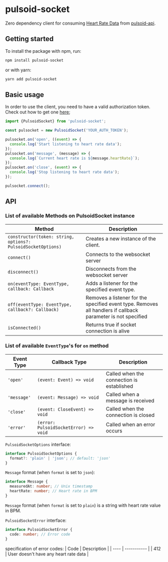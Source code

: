 # pulsoid-socket

Zero dependency client for consuming [Heart Rate Data](https://github.com/pulsoid-oss/pulsoid-api/wiki/Heart-Rate-Data-API#read-heart-rate-via-websocket) from [pulsoid-api](https://github.com/pulsoid-oss/pulsoid-api).

## Getting started

To install the package with npm, run:

```bash
npm install pulsoid-socket
```

or with yarn:

```bash
yarn add pulsoid-socket
```

## Basic usage

In order to use the client, you need to have a valid authorization token. Check out how to get one [here](https://github.com/pulsoid-oss/pulsoid-api/wiki/OAuth2-Authorization-Code-Grant);

```javascript
import {PulsoidSocket} from 'pulsoid-socket';

const pulsocket = new PulsoidSocket('YOUR_AUTH_TOKEN');

pulsocket.on('open', ((event) => {
  console.log('Start listening to heart rate data');
});
pulsocket.on('message', (message) => {
  console.log(`Current heart rate is ${message.heartRate}`);
});
pulsocket.on('close', (event) => {
  console.log('Stop listening to heart rate data');
});

pulsocket.connect();
```

## API

### List of available Methods on PulsoidSocket instance

| Method                                                       | Description                                                                                                  |
| ------------------------------------------------------------ | ------------------------------------------------------------------------------------------------------------ |
| `constructor(token: string, options?: PulsoidSocketOptions)` | Creates a new instance of the client.                                                                        |
| `connect()`                                                  | Connects to the websocket server                                                                             |
| `disconnect()`                                               | Disconnects from the websocket server                                                                        |
| `on(eventType: EventType, callback: Callback `               | Adds a listener for the specified event type.                                                                |
| `off(eventType: EventType, callback?: Callback)`             | Removes a listener for the specified event type. Removes all handlers if callback parameter is not specified |
| `isConnected()`                                              | Returns true if socket connection is alive                                                                   |

### List of available `EventType`'s for `on` method

| Event Type  | Callback Type                         | Description                               |
| ----------- | ------------------------------------- | ----------------------------------------- |
| `'open'`    | `(event: Event) => void`              | Called when the connection is established |
| `'message'` | `(event: Message) => void`            | Called when a message is received         |
| `'close'`   | `(event: CloseEvent) => void`         | Called when the connection is closed      |
| `'error'`   | `(error: PulsoidSocketError) => void` | Called when an error occurs               |

`PulsoidSocketOptions` interface:

```typescript
interface PulsoidSocketOptions {
  format?: 'plain' | 'json'; // default: 'json'
}
```

`Message` format (when `format` is set to `json`):

```typescript
interface Message {
  measuredAt: number; // Unix timestamp
  heartRate: number; // Heart rate in BPM
}
```

`Message` format (when `format` is set to `plain`) is a string with heart rate value in BPM.

`PulsoidSocketError` interface:

```typescript
interface PulsoidSocketError {
  code: number; // Error code
}
```

specification of error codes:
| Code | Description |
| ---- | ----------- |
| 412 | User doesn't have any heart rate data |
